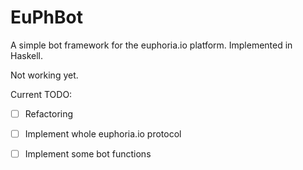 EuPhBot
=========

A simple bot framework for the euphoria.io platform.
Implemented in Haskell.

Not working yet. 

Current TODO:
  * [ ] Refactoring
  * [ ] Implement whole euphoria.io protocol
  * [ ] Implement some bot functions

